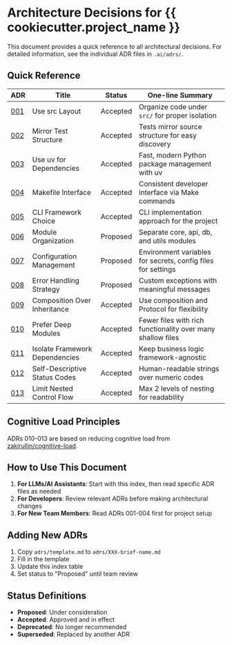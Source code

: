 # Architecture Decisions for {{ cookiecutter.project_name }}

This document provides a quick reference to all architectural decisions. For detailed information, see the individual ADR files in `.ai/adrs/`.

## Quick Reference

| ADR | Title | Status | One-line Summary |
|-----|-------|--------|-----------------|
| [001](adrs/001-src-layout.md) | Use src Layout | Accepted | Organize code under `src/` for proper isolation |
| [002](adrs/002-mirror-test-structure.md) | Mirror Test Structure | Accepted | Tests mirror source structure for easy discovery |
| [003](adrs/003-uv-dependency-management.md) | Use uv for Dependencies | Accepted | Fast, modern Python package management with uv |
| [004](adrs/004-makefile-interface.md) | Makefile Interface | Accepted | Consistent developer interface via Make commands |
| [005](adrs/005-cli-framework.md) | CLI Framework Choice | Accepted | CLI implementation approach for the project |
| [006](adrs/006-module-organization.md) | Module Organization | Proposed | Separate core, api, db, and utils modules |
| [007](adrs/007-configuration-management.md) | Configuration Management | Proposed | Environment variables for secrets, config files for settings |
| [008](adrs/008-error-handling.md) | Error Handling Strategy | Proposed | Custom exceptions with meaningful messages |
| [009](adrs/009-composition-over-inheritance.md) | Composition Over Inheritance | Accepted | Use composition and Protocol for flexibility |
| [010](adrs/010-deep-modules.md) | Prefer Deep Modules | Accepted | Fewer files with rich functionality over many shallow files |
| [011](adrs/011-isolate-frameworks.md) | Isolate Framework Dependencies | Accepted | Keep business logic framework-agnostic |
| [012](adrs/012-self-descriptive-codes.md) | Self-Descriptive Status Codes | Accepted | Human-readable strings over numeric codes |
| [013](adrs/013-limit-nesting.md) | Limit Nested Control Flow | Accepted | Max 2 levels of nesting for readability |

## Cognitive Load Principles

ADRs 010-013 are based on reducing cognitive load from [zakirullin/cognitive-load](https://github.com/zakirullin/cognitive-load).

## How to Use This Document

1. **For LLMs/AI Assistants**: Start with this index, then read specific ADR files as needed
2. **For Developers**: Review relevant ADRs before making architectural changes
3. **For New Team Members**: Read ADRs 001-004 first for project setup

## Adding New ADRs

1. Copy `adrs/template.md` to `adrs/XXX-brief-name.md`
2. Fill in the template
3. Update this index table
4. Set status to "Proposed" until team review

## Status Definitions

- **Proposed**: Under consideration
- **Accepted**: Approved and in effect
- **Deprecated**: No longer recommended
- **Superseded**: Replaced by another ADR
